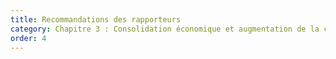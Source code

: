 ```yaml
---
title: Recommandations des rapporteurs
category: Chapitre 3 : Consolidation économique et augmentation de la capacité d’action des acteurs
order: 4
---
```

